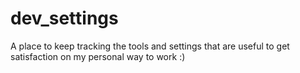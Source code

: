 dev_settings
============

A place to keep tracking the tools and settings that are useful to get satisfaction on my personal way to work :)
